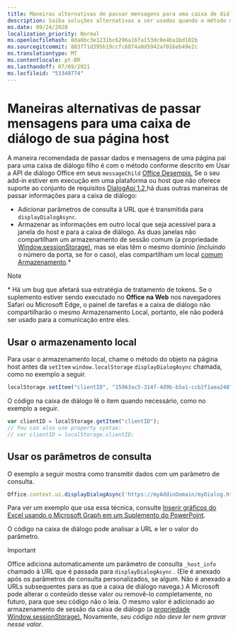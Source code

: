 ```yaml
---
title: Maneiras alternativas de passar mensagens para uma caixa de diálogo de sua página host
description: Saiba soluções alternativas a ser usadas quando o método messageChild não é suportado.
ms.date: 09/24/2020
localization_priority: Normal
ms.openlocfilehash: 8da6bc3e1231bc6296a16fa153dc0e4ba1bd102b
ms.sourcegitcommit: 883f71d395b19ccfc6874a0d5942a7016eb49e2c
ms.translationtype: MT
ms.contentlocale: pt-BR
ms.lasthandoff: 07/09/2021
ms.locfileid: "53349774"
---
```

# <a name="alternative-ways-of-passing-messages-to-a-dialog-box-from-its-host-page"></a>Maneiras alternativas de passar mensagens para uma caixa de diálogo de sua página host

A maneira recomendada de passar dados e mensagens de uma página pai para uma caixa de diálogo filho é com o método conforme descrito em Usar a API de diálogo Office em seus `messageChild` [Office Desempis.](dialog-api-in-office-add-ins.md#pass-information-to-the-dialog-box) Se o seu add-in estiver em execução em uma plataforma ou host que não oferece suporte ao conjunto de requisitos [DialogApi 1.2,](../reference/requirement-sets/dialog-api-requirement-sets.md)há duas outras maneiras de passar informações para a caixa de diálogo:

- Adicionar parâmetros de consulta à URL que é transmitida para `displayDialogAsync`.
- Armazenar as informações em outro local que seja acessível para a janela do host e para a caixa de diálogo. As duas janelas não compartilham um armazenamento de sessão comum (a propriedade [Window.sessionStorage),](https://developer.mozilla.org/docs/Web/API/Window/sessionStorage) mas se elas têm o mesmo domínio *(incluindo* o número da porta, se for o caso), elas compartilham um local [comum Armazenamento](https://www.w3schools.com/html/html5_webstorage.asp).\*


> [!NOTE]
> \* Há um bug que afetará sua estratégia de tratamento de tokens. Se o suplemento estiver sendo executado no **Office na Web** nos navegadores Safari ou Microsoft Edge, o painel de tarefas e a caixa de diálogo não compartilharão o mesmo Armazenamento Local, portanto, ele não poderá ser usado para a comunicação entre eles.

## <a name="use-local-storage"></a>Usar o armazenamento local

Para usar o armazenamento local, chame o método do objeto na página host antes da `setItem` `window.localStorage` `displayDialogAsync` chamada, como no exemplo a seguir.

```js
localStorage.setItem("clientID", "15963ac5-314f-4d9b-b5a1-ccb2f1aea248");
```

O código na caixa de diálogo lê o item quando necessário, como no exemplo a seguir.

```js
var clientID = localStorage.getItem("clientID");
// You can also use property syntax:
// var clientID = localStorage.clientID;
```

## <a name="use-query-parameters"></a>Usar os parâmetros de consulta

O exemplo a seguir mostra como transmitir dados com um parâmetro de consulta.

```js
Office.context.ui.displayDialogAsync('https://myAddinDomain/myDialog.html?clientID=15963ac5-314f-4d9b-b5a1-ccb2f1aea248');
```

Para ver um exemplo que usa essa técnica, consulte [Inserir gráficos do Excel usando o Microsoft Graph em um Suplemento do PowerPoint](https://github.com/OfficeDev/PowerPoint-Add-in-Microsoft-Graph-ASPNET-InsertChart).

O código na caixa de diálogo pode analisar a URL e ler o valor do parâmetro.

> [!IMPORTANT]
> Office adiciona automaticamente um parâmetro de consulta `_host_info` chamado à URL que é passada para `displayDialogAsync` . (Ele é anexado após os parâmetros de consulta personalizados, se algum. Não é anexado a URLs subsequentes para as que a caixa de diálogo navega.) A Microsoft pode alterar o conteúdo desse valor ou removê-lo completamente, no futuro, para que seu código não o leia. O mesmo valor é adicionado ao armazenamento de sessão da caixa de diálogo (a [propriedade Window.sessionStorage).](https://developer.mozilla.org/docs/Web/API/Window/sessionStorage) Novamente, *seu código não deve ler nem gravar nesse valor*.
